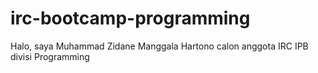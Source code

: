 # irc-bootcamp-programming
Halo, saya Muhammad Zidane Manggala Hartono calon anggota IRC IPB divisi Programming
